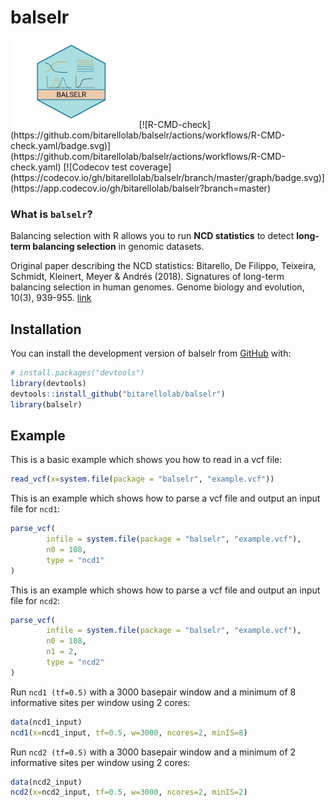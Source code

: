 
<!-- README.md is generated from README.Rmd. Please edit that file -->

# balselr

<!-- badges: start -->

<img src="images/balselr.png" style="width:40.0%;height:40.0%" />
[![R-CMD-check](https://github.com/bitarellolab/balselr/actions/workflows/R-CMD-check.yaml/badge.svg)](https://github.com/bitarellolab/balselr/actions/workflows/R-CMD-check.yaml)
[![Codecov test
coverage](https://codecov.io/gh/bitarellolab/balselr/branch/master/graph/badge.svg)](https://app.codecov.io/gh/bitarellolab/balselr?branch=master)
<!-- badges: end -->

### What is `balselr`?

Balancing selection with R allows you to run **NCD statistics** to
detect **long-term balancing selection** in genomic datasets.

Original paper describing the NCD statistics: Bitarello, De Filippo,
Teixeira, Schmidt, Kleinert, Meyer & Andrés (2018). Signatures of
long-term balancing selection in human genomes. Genome biology and
evolution, 10(3), 939-955.
[link](https://academic.oup.com/gbe/article/10/3/939/4938688)

## Installation

You can install the development version of balselr from
[GitHub](https://github.com/) with:

``` r
# install.packages("devtools")
library(devtools)
devtools::install_github("bitarellolab/balselr")
library(balselr)
```

## Example

This is a basic example which shows you how to read in a vcf file:

``` r
read_vcf(x=system.file(package = "balselr", "example.vcf"))
```

This is an example which shows how to parse a vcf file and output an
input file for `ncd1`:

``` r
parse_vcf(
        infile = system.file(package = "balselr", "example.vcf"),
        n0 = 108,
        type = "ncd1"
)
```

This is an example which shows how to parse a vcf file and output an
input file for `ncd2`:

``` r
parse_vcf(
        infile = system.file(package = "balselr", "example.vcf"),
        n0 = 108,
        n1 = 2,
        type = "ncd2"
)
```

Run `ncd1 (tf=0.5)` with a 3000 basepair window and a minimum of 8
informative sites per window using 2 cores:

``` r
data(ncd1_input)
ncd1(x=ncd1_input, tf=0.5, w=3000, ncores=2, minIS=8)
```

Run `ncd2 (tf=0.5)` with a 3000 basepair window and a minimum of 2
informative sites per window using 2 cores:

``` r
data(ncd2_input)
ncd2(x=ncd2_input, tf=0.5, w=3000, ncores=2, minIS=2)
```
